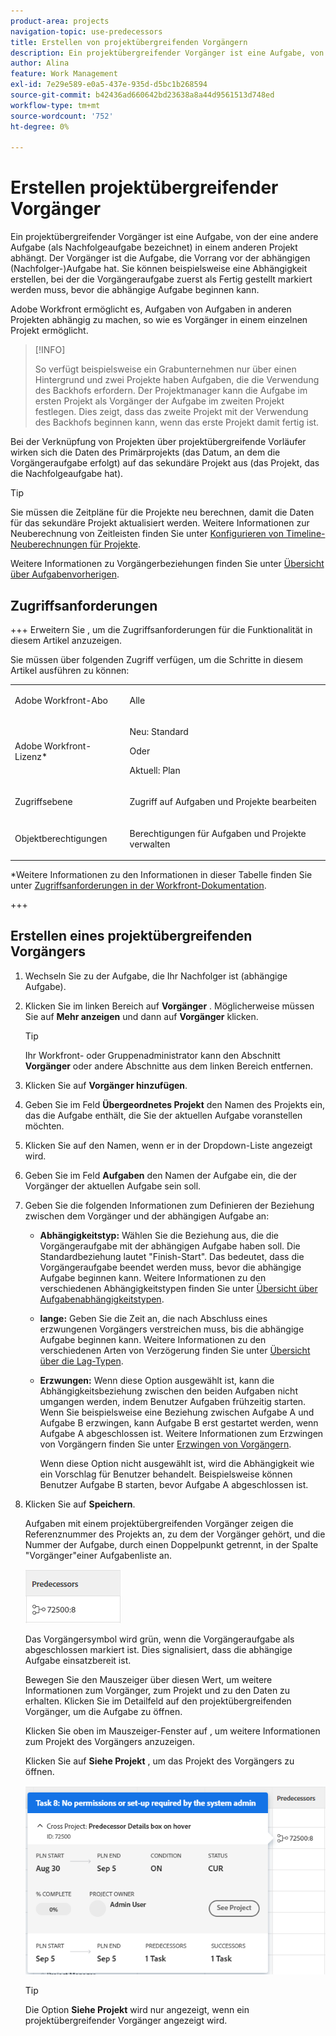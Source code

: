 ```yaml
---
product-area: projects
navigation-topic: use-predecessors
title: Erstellen von projektübergreifenden Vorgängern
description: Ein projektübergreifender Vorgänger ist eine Aufgabe, von der eine andere Aufgabe (als Nachfolgeaufgabe bezeichnet) in einem anderen Projekt abhängt. Der Vorgänger ist die Aufgabe, die Vorrang vor der abhängigen (Nachfolger-)Aufgabe hat. Sie können beispielsweise eine Abhängigkeit erstellen, bei der die Vorgängeraufgabe zuerst als Fertig gestellt markiert werden muss, bevor die abhängige Aufgabe beginnen kann.
author: Alina
feature: Work Management
exl-id: 7e29e589-e0a5-437e-935d-d5bc1b268594
source-git-commit: b42436ad660642bd23638a8a44d9561513d748ed
workflow-type: tm+mt
source-wordcount: '752'
ht-degree: 0%

---
```


# Erstellen projektübergreifender Vorgänger

<!--Audited: 12/2024-->

Ein projektübergreifender Vorgänger ist eine Aufgabe, von der eine andere Aufgabe (als Nachfolgeaufgabe bezeichnet) in einem anderen Projekt abhängt. Der Vorgänger ist die Aufgabe, die Vorrang vor der abhängigen (Nachfolger-)Aufgabe hat. Sie können beispielsweise eine Abhängigkeit erstellen, bei der die Vorgängeraufgabe zuerst als Fertig gestellt markiert werden muss, bevor die abhängige Aufgabe beginnen kann.

Adobe Workfront ermöglicht es, Aufgaben von Aufgaben in anderen Projekten abhängig zu machen, so wie es Vorgänger in einem einzelnen Projekt ermöglicht.

>[!INFO]
>
>So verfügt beispielsweise ein Grabunternehmen nur über einen Hintergrund und zwei Projekte haben Aufgaben, die die Verwendung des Backhofs erfordern. Der Projektmanager kann die Aufgabe im ersten Projekt als Vorgänger der Aufgabe im zweiten Projekt festlegen. Dies zeigt, dass das zweite Projekt mit der Verwendung des Backhofs beginnen kann, wenn das erste Projekt damit fertig ist.

Bei der Verknüpfung von Projekten über projektübergreifende Vorläufer wirken sich die Daten des Primärprojekts (das Datum, an dem die Vorgängeraufgabe erfolgt) auf das sekundäre Projekt aus (das Projekt, das die Nachfolgeaufgabe hat).

>[!TIP]
>
>Sie müssen die Zeitpläne für die Projekte neu berechnen, damit die Daten für das sekundäre Projekt aktualisiert werden. Weitere Informationen zur Neuberechnung von Zeitleisten finden Sie unter [Konfigurieren von Timeline-Neuberechnungen für Projekte](../../../administration-and-setup/set-up-workfront/configure-system-defaults/configure-timeline-recalculations-projects.md).

Weitere Informationen zu Vorgängerbeziehungen finden Sie unter [Übersicht über Aufgabenvorherigen](../../../manage-work/tasks/use-prdcssrs/predecessors-overview.md).

## Zugriffsanforderungen

+++ Erweitern Sie , um die Zugriffsanforderungen für die Funktionalität in diesem Artikel anzuzeigen.

Sie müssen über folgenden Zugriff verfügen, um die Schritte in diesem Artikel ausführen zu können:

<table style="table-layout:auto"> 
 <col> 
 <col> 
 <tbody> 
  <tr> 
   <td role="rowheader">Adobe Workfront-Abo</td> 
   <td> <p>Alle</p> </td> 
  </tr> 
  <tr> 
   <td role="rowheader">Adobe Workfront-Lizenz*</td> 
   <td> <p>Neu: Standard </p> 
   Oder
   <p>Aktuell: Plan </p>
   </td> 
  </tr> 
  <tr> 
   <td role="rowheader">Zugriffsebene</td> 
   <td> <p>Zugriff auf Aufgaben und Projekte bearbeiten</p> </td> 
  </tr> 
  <tr> 
   <td role="rowheader">Objektberechtigungen</td> 
   <td> <p>Berechtigungen für Aufgaben und Projekte verwalten</p> </td> 
  </tr> 
 </tbody> 
</table>

*Weitere Informationen zu den Informationen in dieser Tabelle finden Sie unter [Zugriffsanforderungen in der Workfront-Dokumentation](/help/quicksilver/administration-and-setup/add-users/access-levels-and-object-permissions/access-level-requirements-in-documentation.md).

+++

## Erstellen eines projektübergreifenden Vorgängers

1. Wechseln Sie zu der Aufgabe, die Ihr Nachfolger ist (abhängige Aufgabe).
1. Klicken Sie im linken Bereich auf **Vorgänger** . Möglicherweise müssen Sie auf **Mehr anzeigen** und dann auf **Vorgänger** klicken.

   >[!TIP]
   >
   >   Ihr Workfront- oder Gruppenadministrator kann den Abschnitt **Vorgänger** oder andere Abschnitte aus dem linken Bereich entfernen.

1. Klicken Sie auf **Vorgänger hinzufügen**.
1. Geben Sie im Feld **Übergeordnetes Projekt** den Namen des Projekts ein, das die Aufgabe enthält, die Sie der aktuellen Aufgabe voranstellen möchten.
1. Klicken Sie auf den Namen, wenn er in der Dropdown-Liste angezeigt wird.
1. Geben Sie im Feld **Aufgaben** den Namen der Aufgabe ein, die der Vorgänger der aktuellen Aufgabe sein soll.
1. Geben Sie die folgenden Informationen zum Definieren der Beziehung zwischen dem Vorgänger und der abhängigen Aufgabe an:


   * **Abhängigkeitstyp:** Wählen Sie die Beziehung aus, die die Vorgängeraufgabe mit der abhängigen Aufgabe haben soll. Die Standardbeziehung lautet &quot;Finish-Start&quot;. Das bedeutet, dass die Vorgängeraufgabe beendet werden muss, bevor die abhängige Aufgabe beginnen kann. Weitere Informationen zu den verschiedenen Abhängigkeitstypen finden Sie unter [Übersicht über Aufgabenabhängigkeitstypen](../../../manage-work/tasks/use-prdcssrs/task-dependency-types.md).

   * **lange:** Geben Sie die Zeit an, die nach Abschluss eines erzwungenen Vorgängers verstreichen muss, bis die abhängige Aufgabe beginnen kann. Weitere Informationen zu den verschiedenen Arten von Verzögerung finden Sie unter [Übersicht über die Lag-Typen](../../../manage-work/tasks/use-prdcssrs/lag-types.md).

   * **Erzwungen:** Wenn diese Option ausgewählt ist, kann die Abhängigkeitsbeziehung zwischen den beiden Aufgaben nicht umgangen werden, indem Benutzer Aufgaben frühzeitig starten. Wenn Sie beispielsweise eine Beziehung zwischen Aufgabe A und Aufgabe B erzwingen, kann Aufgabe B erst gestartet werden, wenn Aufgabe A abgeschlossen ist. Weitere Informationen zum Erzwingen von Vorgängern finden Sie unter [Erzwingen von Vorgängern](../../../manage-work/tasks/use-prdcssrs/enforced-predecessors.md).

     Wenn diese Option nicht ausgewählt ist, wird die Abhängigkeit wie ein Vorschlag für Benutzer behandelt. Beispielsweise können Benutzer Aufgabe B starten, bevor Aufgabe A abgeschlossen ist.

1. Klicken Sie auf **Speichern**.

   Aufgaben mit einem projektübergreifenden Vorgänger zeigen die Referenznummer des Projekts an, zu dem der Vorgänger gehört, und die Nummer der Aufgabe, durch einen Doppelpunkt getrennt, in der Spalte &quot;Vorgänger&quot;einer Aufgabenliste an.

   ![Projektübergreifender Vorgänger](assets/cross-project-predecessor-in-list-view.png)

   Das Vorgängersymbol wird grün, wenn die Vorgängeraufgabe als abgeschlossen markiert ist. Dies signalisiert, dass die abhängige Aufgabe einsatzbereit ist.

   Bewegen Sie den Mauszeiger über diesen Wert, um weitere Informationen zum Vorgänger, zum Projekt und zu den Daten zu erhalten. Klicken Sie im Detailfeld auf den projektübergreifenden Vorgänger, um die Aufgabe zu öffnen.

   Klicken Sie oben im Mauszeiger-Fenster auf , um weitere Informationen zum Projekt des Vorgängers anzuzeigen.

   Klicken Sie auf **Siehe Projekt** , um das Projekt des Vorgängers zu öffnen.

   ![Projektübergreifende Vorgängerdetails](assets/cross-project-predecessor-details.png)

   >[!TIP]
   >
   >   Die Option **Siehe Projekt** wird nur angezeigt, wenn ein projektübergreifender Vorgänger angezeigt wird.

